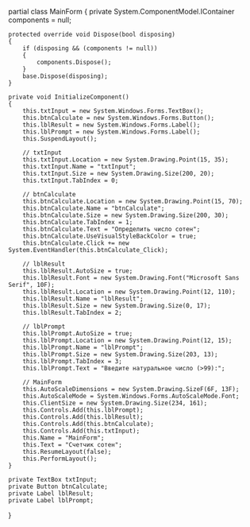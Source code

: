 partial class MainForm
{
    private System.ComponentModel.IContainer components = null;

    protected override void Dispose(bool disposing)
    {
        if (disposing && (components != null))
        {
            components.Dispose();
        }
        base.Dispose(disposing);
    }

    private void InitializeComponent()
    {
        this.txtInput = new System.Windows.Forms.TextBox();
        this.btnCalculate = new System.Windows.Forms.Button();
        this.lblResult = new System.Windows.Forms.Label();
        this.lblPrompt = new System.Windows.Forms.Label();
        this.SuspendLayout();
        
        // txtInput
        this.txtInput.Location = new System.Drawing.Point(15, 35);
        this.txtInput.Name = "txtInput";
        this.txtInput.Size = new System.Drawing.Size(200, 20);
        this.txtInput.TabIndex = 0;
        
        // btnCalculate
        this.btnCalculate.Location = new System.Drawing.Point(15, 70);
        this.btnCalculate.Name = "btnCalculate";
        this.btnCalculate.Size = new System.Drawing.Size(200, 30);
        this.btnCalculate.TabIndex = 1;
        this.btnCalculate.Text = "Определить число сотен";
        this.btnCalculate.UseVisualStyleBackColor = true;
        this.btnCalculate.Click += new System.EventHandler(this.btnCalculate_Click);
        
        // lblResult
        this.lblResult.AutoSize = true;
        this.lblResult.Font = new System.Drawing.Font("Microsoft Sans Serif", 10F);
        this.lblResult.Location = new System.Drawing.Point(12, 110);
        this.lblResult.Name = "lblResult";
        this.lblResult.Size = new System.Drawing.Size(0, 17);
        this.lblResult.TabIndex = 2;
        
        // lblPrompt
        this.lblPrompt.AutoSize = true;
        this.lblPrompt.Location = new System.Drawing.Point(12, 15);
        this.lblPrompt.Name = "lblPrompt";
        this.lblPrompt.Size = new System.Drawing.Size(203, 13);
        this.lblPrompt.TabIndex = 3;
        this.lblPrompt.Text = "Введите натуральное число (>99):";
        
        // MainForm
        this.AutoScaleDimensions = new System.Drawing.SizeF(6F, 13F);
        this.AutoScaleMode = System.Windows.Forms.AutoScaleMode.Font;
        this.ClientSize = new System.Drawing.Size(234, 161);
        this.Controls.Add(this.lblPrompt);
        this.Controls.Add(this.lblResult);
        this.Controls.Add(this.btnCalculate);
        this.Controls.Add(this.txtInput);
        this.Name = "MainForm";
        this.Text = "Счетчик сотен";
        this.ResumeLayout(false);
        this.PerformLayout();
    }

    private TextBox txtInput;
    private Button btnCalculate;
    private Label lblResult;
    private Label lblPrompt;
}